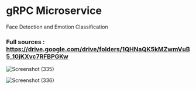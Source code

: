 # gRPC Microservice
Face Detection and Emotion Classification

### Full sources : https://drive.google.com/drive/folders/1QHNaQK5kMZwmVuB5_10jKXvc7RFBPGKw


![Screenshot (335)](https://user-images.githubusercontent.com/100022706/223026355-ae0458d6-9035-4db6-a232-5351f1ac86f1.png)


![Screenshot (336)](https://user-images.githubusercontent.com/100022706/223026625-debfcc31-be6d-4e1b-a889-d095fa9e6549.png)
